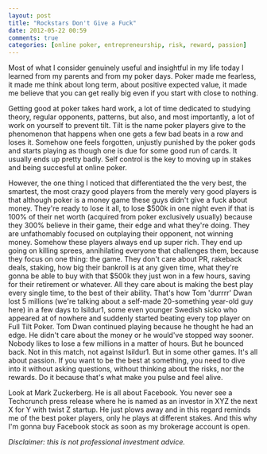 ```yaml
---
layout: post
title: "Rockstars Don't Give a Fuck"
date: 2012-05-22 00:59
comments: true
categories: [online poker, entrepreneurship, risk, reward, passion]
---
```


Most of what I consider genuinely useful and insightful
in my life today I learned from my parents and from my poker days. Poker made me fearless,
it made me think about long term, about positive expected value, it made me believe that you can get
really big even if you start with close to nothing.

Getting good at poker takes hard work, a lot of time dedicated to studying
theory, regular opponents, patterns, but also, and most importantly, a
lot of work on yourself to prevent tilt. Tilt is the name poker players
give to the phenomenon that happens when one gets a few bad beats in a
row and loses it. Somehow one feels forgotten, unjustly punished by the
poker gods and starts playing as though one is due for some good run of
cards. It usually ends up pretty badly. Self control is the key
to moving up in stakes and being succesful at online poker.

However, the one thing I noticed that differentiated the the very best, the smartest, the most
crazy good players from the merely very good players is that although
poker is a money game
these guys didn't give a fuck about money. They're ready to lose it all,
to lose $500k in one night even if that is 100% of their net worth
(acquired from poker exclusively usually)
because they 300% believe in their game, their edge and what
they're doing. They are unfathomably focused on outplaying their
opponent, not winning money. Somehow these players always end up
super rich. They end up going on killing sprees, annihilating
everyone that challenges them, because they focus on one thing:
the game. They don't care about PR, rakeback deals,
staking, how big their bankroll is at any given time, what they're gonna
be able to buy with that $500k they just won in a few hours, saving for
their retirement or whatever. All they
care about is making the best play every single time, to the best
of their ability. That's how Tom 'durrrr' Dwan lost 5 millions (we're
talking about a self-made 20-something year-old guy here) in
a few days to Isildur1, some even younger Swedish sicko who appeared at of
nowhere and suddenly started beating every top player on Full Tilt Poker. Tom
Dwan continued playing because he thought he had an edge. He
didn't care about the money or he would've stopped way sooner.
Nobody likes to lose a few millions in a matter of hours. But he
bounced back. Not in this match, not against Isildur1. But in some
other games. It's all about passion. If you want to be the best at
something, you need to dive into it without asking questions, without
thinking about the risks, nor the rewards. Do it because that's what
make you pulse and feel alive.

Look at Mark Zuckerberg. He is all about Facebook. You never see a Techcrunch press
release where he is named as an investor in XYZ the next X for Y
with twist Z startup. He just plows away and in this regard reminds me
of the best poker players, only he plays at different stakes. And this why I'm gonna buy
Facebook stock as soon as my brokerage account is open.

_Disclaimer: this is not professional investment advice._

